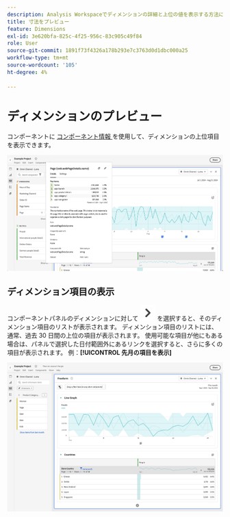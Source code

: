 ```yaml
---
description: Analysis Workspaceでディメンションの詳細と上位の値を表示する方法について説明します。
title: 寸法をプレビュー
feature: Dimensions
exl-id: 3e620bfa-825c-4f25-956c-83c905c49f84
role: User
source-git-commit: 1891f73f4326a178b293e7c3763d0d1dbc000a25
workflow-type: tm+mt
source-wordcount: '105'
ht-degree: 4%

---
```


# ディメンションのプレビュー

コンポーネントに [ コンポーネント情報 ](/help/components/use-components-in-workspace.md#component-info) を使用して、ディメンションの上位項目を表示できます。

![ コンポーネント情報 ](../assets/component-info.png)

<!--
Now, by default, we show dynamic values instead of static ones, with the option to turn them into static values. Other things to note:

* As your data updates, the dynamic dimension columns will update to show the current 5/15 dimension items.
* A dynamic dimension column that is copied or moved will become static.
* When hovering a static dimension column you will see a lock icon, indicating that the dimension is static.

![Dimension column popup highlighting the lock icon.](assets/dimension_static.png)

-->


## ディメンション項目の表示

コンポーネントパネルのディメンションに対して ![ChevronRight](/help/assets/icons/ChevronRight.svg) を選択すると、そのディメンション項目のリストが表示されます。 ディメンション項目のリストには、通常、過去 30 日間の上位の項目が表示されます。 使用可能な項目が他にもある場合は、パネルで選択した日付範囲外にあるリンクを選択すると、さらに多くの項目が表示されます。 例：**[!UICONTROL 先月の項目を表示]**

![ ディメンション項目を表示 ](assets/dimension-items.png)

